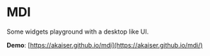 # MDI

Some widgets playground with a desktop like UI.

**Demo**: [https://akaiser.github.io/mdi](https://akaiser.github.io/mdi/)
